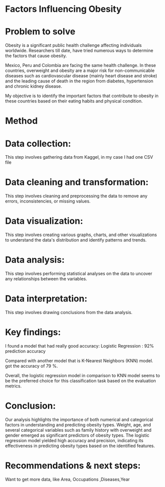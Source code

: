 # Factors Influencing Obesity

# Problem to solve

Obesity is a significant public health challenge affecting individuals worldwide. Researchers till date, have tried numerous ways to determine the factors that cause obesity.​

Mexico, Peru and Colombia are facing the same health challenge. In these countries, overweight and obesity are a major risk for non-communicable diseases such as cardiovascular disease (mainly heart disease and stroke) and the leading cause of death in the region from diabetes, hypertension and chronic kidney disease.​

My objective is to identify the important factors that contribute to obesity in these countries based on their eating habits and physical condition.

# Method

# Data collection:
This step involves gathering data from Kaggel, in my case I had one CSV file

# Data cleaning and transformation:
This step involves cleaning and preprocessing the data to remove any errors, inconsistencies, or missing values.

# Data visualization:
This step involves creating various graphs, charts, and other visualizations to understand the data's distribution and identify patterns and trends.

# Data analysis: 
This step involves performing statistical analyses on the data to uncover any relationships between the variables.

# Data interpretation: 
This step involves drawing conclusions from the data analysis.

# Key findings:

I found a model that had really good accuracy:
Logistic Regression : 92% prediction accuracy 

Compared with another model that is K-Nearest Neighbors (KNN) model.
got the accuracy of 79 %.

Overall, the logistic regression model in comparison to KNN model seems to be the preferred choice for this classification task based on the evaluation metrics.

# Conclusion:

Our analysis highlights the importance of both numerical and categorical factors in understanding and predicting obesity types. Weight, age, and several categorical variables such as family history with overweight and gender emerged as significant predictors of obesity types. The logistic regression model yielded high accuracy and precision, indicating its effectiveness in predicting obesity types based on the identified features.

# Recommendations & next steps:

Want to get more data, like Area, Occupations ,Diseases,Year
